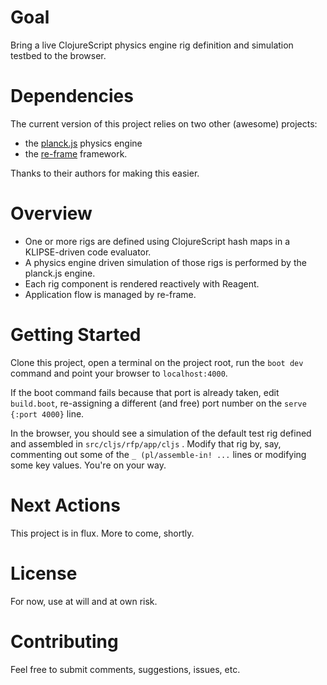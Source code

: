 # Goal
Bring a live ClojureScript physics engine rig definition and simulation testbed to the browser.

# Dependencies
The current version of this project relies on two other (awesome) projects:

- the [planck.js](https://github.com/shakiba/planck.js/) physics engine
- the [re-frame](https://github.com/Day8/re-frame) framework.

Thanks to their authors for making this easier.

# Overview
- One or more rigs are defined using ClojureScript hash maps in a KLIPSE-driven code evaluator.
- A physics engine driven simulation of those rigs is performed by the planck.js engine.
- Each rig component is rendered reactively with Reagent.
- Application flow is managed by re-frame.

# Getting Started
Clone this project, open a terminal on the project root, run the ```boot dev``` command and point your browser to ```localhost:4000```.

If the boot command fails because that port is already taken, edit ```build.boot```, re-assigning a different (and free) port number on the ```serve {:port 4000}``` line.

In the browser, you should see a simulation of the default test rig defined and assembled in ```src/cljs/rfp/app/cljs``` . Modify that rig by, say, commenting out some of the ```_ (pl/assemble-in! ...``` lines or modifying some key values. You're on your way.

# Next Actions
This project is in flux. More to come, shortly.

# License
For now, use at will and at own risk.

# Contributing
Feel free to submit comments, suggestions, issues, etc.
